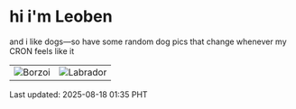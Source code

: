 # hi i'm Leoben

and i like dogs—so have some random dog pics that change whenever my CRON feels like it

|  |  |
|--------|----------|
| ![Borzoi](https://random-dog-vercel.vercel.app/api/random-borzoi?v=1755452149) | ![Labrador](https://random-dog-vercel.vercel.app/api/random-labrador?v=1755452149) |

Last updated: 2025-08-18 01:35 PHT
